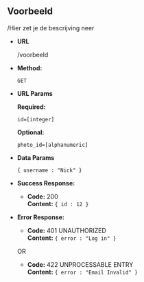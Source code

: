**Voorbeeld**
----

/Hier zet je de bescrijving neer
  
* **URL**

  /voorbeeld

* **Method:**
 
  `GET`
  
*  **URL Params**


   **Required:**
 
   `id=[integer]`

   **Optional:**
 
   `photo_id=[alphanumeric]`

* **Data Params**

  `{ username : "Nick" }`

* **Success Response:**

  * **Code:** 200 <br />
    **Content:** `{ id : 12 }`
 
* **Error Response:**

  * **Code:** 401 UNAUTHORIZED <br />
    **Content:** `{ error : "Log in" }`

  OR

  * **Code:** 422 UNPROCESSABLE ENTRY <br />
    **Content:** `{ error : "Email Invalid" }`
